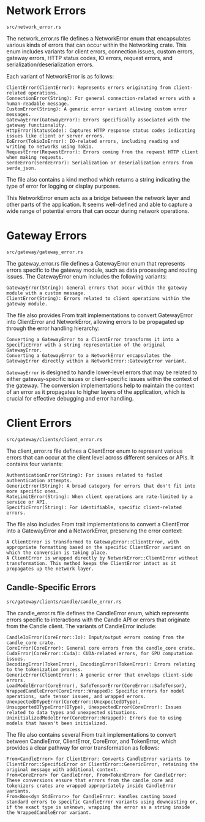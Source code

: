 # Network Errors
`src/network_error.rs`

The network_error.rs file defines a NetworkError enum that encapsulates various kinds of errors that can occur within the Networking crate. This enum includes variants for client errors, connection issues, custom errors, gateway errors, HTTP status codes, IO errors, request errors, and serialization/deserialization errors.

Each variant of NetworkError is as follows:

    ClientError(ClientError): Represents errors originating from client-related operations.
    ConnectionError(String): For general connection-related errors with a human-readable message.
    CustomError(String): A generic error variant allowing custom error messages.
    GatewayError(GatewayError): Errors specifically associated with the gateway functionality.
    HttpError(StatusCode): Captures HTTP response status codes indicating issues like client or server errors.
    IoError(TokioIoError): IO-related errors, including reading and writing to networks using Tokio.
    RequestError(ReqwestError): Errors coming from the reqwest HTTP client when making requests.
    SerdeError(SerdeError): Serialization or deserialization errors from serde_json.

The file also contains a kind method which returns a string indicating the type of error for logging or display purposes.

This NetworkError enum acts as a bridge between the network layer and other parts of the application. It seems well-defined and able to capture a wide range of potential errors that can occur during network operations.

# Gateway Errors
`src/gateway/gateway_error.rs`

The gateway_error.rs file defines a GatewayError enum that represents errors specific to the gateway module, such as data processing and routing issues. The GatewayError enum includes the following variants:

    GatewayError(String): General errors that occur within the gateway module with a custom message.
    ClientError(String): Errors related to client operations within the gateway module.

The file also provides From trait implementations to convert GatewayError into ClientError and NetworkError, allowing errors to be propagated up through the error handling hierarchy:

    Converting a GatewayError to a ClientError transforms it into a SpecificError with a string representation of the original GatewayError.
    Converting a GatewayError to a NetworkError encapsulates the GatewayError directly within a NetworkError::GatewayError variant.

`GatewayError` is designed to handle lower-level errors that may be related to either gateway-specific issues or client-specific issues within the context of the gateway. The conversion implementations help to maintain the context of an error as it propagates to higher layers of the application, which is crucial for effective debugging and error handling.

# Client Errors
`src/gateway/clients/client_error.rs`

The client_error.rs file defines a ClientError enum to represent various errors that can occur at the client level across different services or APIs. It contains four variants:

    AuthenticationError(String): For issues related to failed authentication attempts.
    GenericError(String): A broad category for errors that don't fit into more specific ones.
    RateLimitError(String): When client operations are rate-limited by a service or API.
    SpecificError(String): For identifiable, specific client-related errors.

The file also includes From trait implementations to convert a ClientError into a GatewayError and a NetworkError, preserving the error context:

    A ClientError is transformed to GatewayError::ClientError, with appropriate formatting based on the specific ClientError variant on which the conversion is taking place.
    A ClientError is wrapped directly by NetworkError::ClientError without transformation. This method keeps the ClientError intact as it propagates up the network layer.

## Candle-Specific Errors
`src/gateway/clients/candle/candle_error.rs`

The candle_error.rs file defines the CandleError enum, which represents errors specific to interactions with the Candle API or errors that originate from the Candle client. The variants of CandleError include:

    CandleIoError(CoreError::Io): Input/output errors coming from the candle_core crate.
    CoreError(CoreError): General core errors from the candle_core crate.
    CudaError(CoreError::Cuda): CUDA-related errors, for GPU computation issues.
    DecodingError(TokenError), EncodingError(TokenError): Errors relating to the tokenization process.
    GenericError(ClientError): A generic error that envelops client-side errors.
    LoadModelError(CoreError), SafeTensorError(CoreError::SafeTensor), WrappedCandleError(CoreError::Wrapped): Specific errors for model operations, safe tensor issues, and wrapped errors.
    UnexpectedDTypeError(CoreError::UnexpectedDType), UnsupportedDTypeError(DType), UnexpectedError(CoreError): Issues related to data types and unexpected situations.
    UninitializedModelError(CoreError::Wrapped): Errors due to using models that haven't been initialized.

The file also contains several From trait implementations to convert between CandleError, ClientError, CoreError, and TokenError, which provides a clear pathway for error transformation as follows:

    From<CandleError> for ClientError: Converts CandleError variants to ClientError::SpecificError or ClientError::GenericError, retaining the original message with additional context.
    From<CoreError> for CandleError, From<TokenError> for CandleError: These conversions ensure that errors from the candle_core and tokenizers crates are wrapped appropriately inside CandleError variants.
    From<Box<dyn StdError>> for CandleError: Handles casting boxed standard errors to specific CandleError variants using downcasting or, if the exact type is unknown, wrapping the error as a string inside the WrappedCandleError variant.